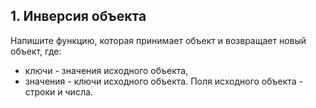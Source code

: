 ## 1. Инверсия объекта
Напишите функцию, которая принимает объект и возвращает новый объект, где:
  - ключи - значения исходного объекта,
  - значения - ключи исходного объекта.
Поля исходного объекта - строки и числа.